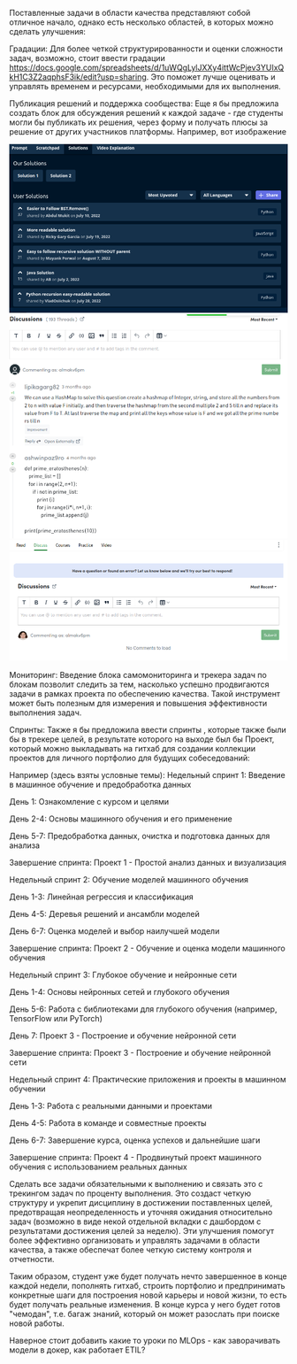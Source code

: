 Поставленные задачи в области качества представляют собой отличное начало, однако есть несколько областей, в которых можно сделать улучшения:

Градации: Для более четкой структурированности и оценки сложности задач, возможно, стоит ввести градации https://docs.google.com/spreadsheets/d/1uWQgLylJXXy4ittWcPjev3YUIxQkH1C3Z2aqphsF3ik/edit?usp=sharing. Это поможет лучше оценивать и управлять временем и ресурсами, необходимыми для их выполнения.

Публикация решений и поддержка сообщества: Еще я бы предложила создать блок для обсуждения решений к каждой задаче - где студенты могли бы публикать их решения, через форму и получать плюсы за решение от других участников платформы. Например, вот изображение 

![Пример 1](./images/comments.png)
![Пример 2](./images/comment_1.png)
![Пример 3](./images/discussion.png)

Мониторинг: Введение блока самомониторинга и трекера задач по блокам позволит следить за тем, насколько успешно продвигаются задачи в рамках проекта по обеспечению качества. Такой инструмент может быть полезным для измерения и повышения эффективности выполнения задач.

Спринты: Также я бы предложила ввести спринты , которые также были бы в трекере целей, в результате которого на выходе был бы Проект, который можно выкладывать на гитхаб для создании коллекции проектов для личного портфолио для будущих собеседований:

Например (здесь взяты условные темы):
Недельный спринт 1: Введение в машинное обучение и предобработка данных

День 1: Ознакомление с курсом и целями

День 2-4: Основы машинного обучения и его применение

День 5-7: Предобработка данных, очистка и подготовка данных для анализа

Завершение спринта: Проект 1 - Простой анализ данных и визуализация

Недельный спринт 2: Обучение моделей машинного обучения

День 1-3: Линейная регрессия и классификация

День 4-5: Деревья решений и ансамбли моделей

День 6-7: Оценка моделей и выбор наилучшей модели

Завершение спринта: Проект 2 - Обучение и оценка модели машинного обучения

Недельный спринт 3: Глубокое обучение и нейронные сети

День 1-4: Основы нейронных сетей и глубокого обучения

День 5-6: Работа с библиотеками для глубокого обучения (например, TensorFlow или PyTorch)

День 7: Проект 3 - Построение и обучение нейронной сети

Завершение спринта: Проект 3 - Построение и обучение нейронной сети

Недельный спринт 4: Практические приложения и проекты в машинном обучении

День 1-3: Работа с реальными данными и проектами

День 4-5: Работа в команде и совместные проекты

День 6-7: Завершение курса, оценка успехов и дальнейшие шаги

Завершение спринта: Проект 4 - Продвинутый проект машинного обучения с использованием реальных данных

Сделать все задачи обязательными к выполнению и связать это с трекингом задач по проценту выполнения. Это создаст четкую структуру и укрепит дисциплину в достижении поставленных целей, предотвращая неопределенность и уточняя ожидания относительно задач (возможно в виде некой отдельной вкладки с дашбордом с результатами достижения целей за неделю).
Эти улучшения помогут более эффективно организовать и управлять задачами в области качества, а также обеспечат более четкую систему контроля и отчетности.

Таким образом, студент уже будет получать нечто завершенное в конце каждой недели, пополнять гитхаб, строить портфолио и предпринимать конкретные шаги для построения новой карьеры и новой жизни, то есть будет получать реальные изменения. В конце курса у него будет готов "чемодан", т.е. багаж знаний, который он может разослать при поиске новой работы.


Наверное стоит добавить какие то уроки по MLOps - как заворачивать модели в докер, как работает ETIL?